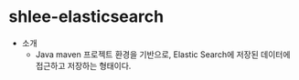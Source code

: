 # shlee-elasticsearch

* 소개
  + Java maven 프로젝트 환경을 기반으로, Elastic Search에 저장된 데이터에 접근하고 저장하는 형태이다.

